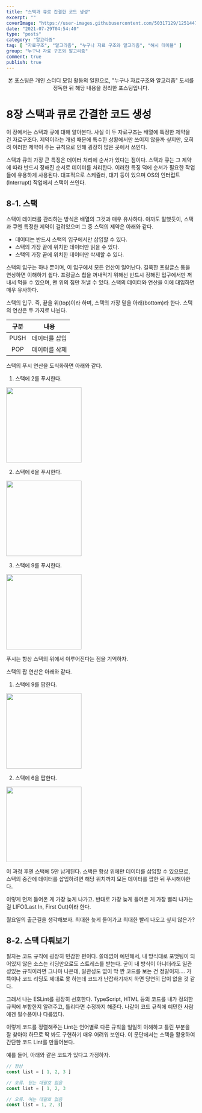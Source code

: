 ```yaml
---
title: "스택과 큐로 간결한 코드 생성"
excerpt: ""
coverImage: "https://user-images.githubusercontent.com/50317129/125144706-add9c080-e159-11eb-9522-063c655ddf36.png"
date: "2021-07-29T04:54:40"
type: "posts"
category: "알고리즘"
tag: [ "자료구조", "알고리즘", "누구나 자료 구조와 알고리즘", "해시 테이블" ]
group: "누구나 자료 구조와 알고리즘"
comment: true
publish: true
---
```


<p class="orange-A400" align="center">본 포스팅은 개인 스터디 모임 활동의 일환으로, "누구나 자료구조와 알고리즘" 도서를 정독한 뒤 해당 내용을 정리한 포스팅입니다.</p>

# 8장 스택과 큐로 간결한 코드 생성

이 장에서는 <span class="amber-400">스택</span>과 <span class="amber-400">큐</span>에 대해 알아본다. 사실 이 두 자료구조는 배열에 특정한 제약을 건 자료구조다. <span class="red-400">제약</span>이라는 개념 때문에 특수한 상황에서만 쓰이지 않을까 싶지만, 오히려 이러한 제약이 주는 규칙으로 인해 굉장히 많은 곳에서 쓰인다.

스택과 큐의 가장 큰 특징은 <span class="green-400">데이터 처리에 순서</span>가 있다는 점이다. 스택과 큐는 그 제약에 따라 반드시 정해진 순서로 데이터를 처리한다. 이러한 특징 덕에 순서가 필요한 작업들에 유용하게 사용된다. 대표적으로 스케쥴러, 대기 등이 있으며 OS의 인터럽트(Interrupt) 작업에서 스택이 쓰인다.

## 8-1. 스택

<span class="amber-400">스택</span>이 데이터를 관리하는 방식은 배열의 그것과 매우 유사하다. 아까도 말했듯이, 스택과 큐엔 특정한 제약이 걸려있으며 그 중 스택의 제약은 아래와 같다.

* 데이터는 반드시 스택의 입구에서만 삽입할 수 있다.
* 스택의 가장 끝에 위치한 데이터만 읽을 수 있다.
* 스택의 가장 끝에 위치한 데이터만 삭제할 수 있다.

스택의 입구는 하나 뿐이며, 이 <span class="red-400">입구에서 모든 연산</span>이 일어난다. 길쭉한 프링글스 통을 연상하면 이해하기 쉽다. 프링글스 칩을 꺼내먹기 위해선 반드시 정해진 입구에서만 꺼내서 먹을 수 있으며, 맨 위의 칩만 꺼낼 수 있다. 스택의 데이터와 연산을 이에 대입하면 매우 유사하다.

스택의 입구. 즉, 끝을 위(top)이라 하며, 스택의 가장 밑을 아래(bottom)라 한다. 스택의 연산은 두 가지로 나뉜다.

| 구분  |     내용      |
| :---: | :-----------: |
| PUSH  | 데이터를 삽입 |
|  POP  | 데이터를 삭제 |

스택의 푸시 연산을 도식화하면 아래와 같다.

1. 스택에 2를 푸시한다.

<img src="https://user-images.githubusercontent.com/50317129/127523633-6a838ba9-339f-4443-bfd7-bea18c4d6558.png" width="200px" />

2. 스택에 6을 푸시한다.

<img src="https://user-images.githubusercontent.com/50317129/127523640-caec6583-e44a-43f8-95d0-678f1aac1523.png" width="200px" />

3. 스택에 9를 푸시한다.

<img src="https://user-images.githubusercontent.com/50317129/127523649-7046261f-d896-4c24-bd68-648a795c8b58.png" width="200px" />

푸시는 항상 스택의 위에서 이루어진다는 점을 기억하자.

스택의 팝 연산은 아래와 같다.

1. 스택에 9를 팝한다.

<img src="https://user-images.githubusercontent.com/50317129/127523655-40e026a8-5631-41c8-a300-03d0ce237242.png" width="200px" />

2. 스택에 6을 팝한다.

<img src="https://user-images.githubusercontent.com/50317129/127523665-e28389b1-27d0-4fb9-b29a-aa4c5278c253.png" width="200px" />

이 과정 후엔 스택에 5만 남게된다. 스택은 항상 위에만 데이터를 삽입할 수 있으므로, 스택의 중간에 데이터를 삽입하려면 해당 위치까지 모든 데이터를 팝한 뒤 푸시해야한다.

이렇게 먼저 들어온 게 가장 늦게 나가고. 반대로 가장 늦게 들어온 게 가장 빨리 나가는 걸 <span class="primary">LIFO</span>(Last In, First Out)이라 한다.

월요일의 출근길을 생각해보자. 최대한 늦게 들어가고 최대한 빨리 나오고 싶지 않은가?

## 8-2. 스택 다뤄보기

필자는 코드 규칙에 굉장히 민감한 편이다. 쓸데없이 예민해서, 내 방식대로 포맷팅이 되어있지 않은 소스는 리딩만으로도 스트레스를 받는다. 굳이 내 방식이 아니더라도 일관성있는 규칙이라면 그나마 나은데, 일관성도 없이 막 짠 코드를 보는 건 정말이지.... 가뜩이나 코드 리딩도 제대로 못 하는데 코드가 난잡하기까지 하면 당연히 답이 없을 것 같다.

그래서 나는 ESLint를 굉장히 선호한다. TypeScript, HTML 등의 코드를 내가 정의한 규칙에 부합한지 알려주고, 틀리다면 수정까지 해준다. 나같이 코드 규칙에 예민한 사람에겐 필수품이나 다름없다.

이렇게 코드를 정렬해주는 Lint는 언어별로 다른 규칙을 일일히 이해하고 틀린 부분을 잘 찾아야 하므로 딱 봐도 구현하기 매우 어려워 보인다. 이 문단에서는 스택을 활용하여 간단한 코드 Lint를 만들어본다.

예를 들어, 아래와 같은 코드가 있다고 가정하자.

``` javascript
// 정상
const list = [ 1, 2, 3 ]

// 오류. 닫는 대괄호 없음
const list = [ 1, 2, 3

// 오류. 여는 대괄호 없음
const list = 1, 2, 3]
```

